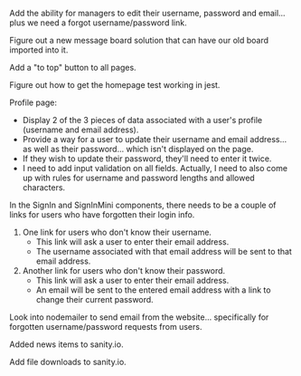 Add the ability for managers to edit their username, password and email... plus we need a forgot username/password link.

Figure out a new message board solution that can have our old board imported into it.

Add a "to top" button to all pages.

Figure out how to get the homepage test working in jest.

Profile page:

-   Display 2 of the 3 pieces of data associated with a user's profile (username and email address).
-   Provide a way for a user to update their username and email address... as well as their password... which isn't displayed on the page.
-   If they wish to update their password, they'll need to enter it twice.
-   I need to add input validation on all fields. Actually, I need to also come up with rules for username and password lengths and allowed characters.

In the SignIn and SignInMini components, there needs to be a couple of links for users who have forgotten their login info.

1.  One link for users who don't know their username.
    -   This link will ask a user to enter their email address.
    -   The username associated with that email address will be sent to that email address.
2.  Another link for users who don't know their password.
    -   This link will ask a user to enter their email address.
    -   An email will be sent to the entered email address with a link to change their current password.

Look into nodemailer to send email from the website... specifically for forgotten username/password requests from users.

Added news items to sanity.io.

Add file downloads to sanity.io.
